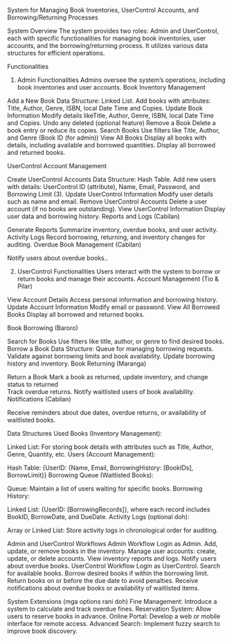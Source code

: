 System for Managing Book Inventories, UserControl Accounts, and Borrowing/Returning Processes

System Overview
The system provides two roles: Admin and UserControl, each with specific functionalities for managing book inventories, user accounts, and the borrowing/returning process. It utilizes various data structures for efficient operations.

Functionalities
1. Admin Functionalities
Admins oversee the system’s operations, including book inventories and user accounts.
Book Inventory Management


Add a New Book
Data Structure: Linked List. 
Add books with attributes: Title, Author, Genre, ISBN, local Date Time and Copies.
Update Book Information
Modify details likeTitle, Author, Genre, ISBN, local Date Time and Copies.
Undo any deleted  (optional feature)
Remove a Book
Delete a book entry or reduce its copies.
Search Books
Use filters like Title, Author, and Genre (Book ID (for admin))
View All Books
Display all books with details, including available and borrowed quantities.
Display all borrowed and returned books.

UserControl Account Management


Create UserControl Accounts
Data Structure: Hash Table.
Add new users with details: UserControl ID (attribute), Name, Email, Password, and Borrowing Limit (3).
Update UserControl Information 
Modify user details such as name and email. 
Remove UserControl Accounts
Delete a user account (if no books are outstanding).
View UserControl Information
Display user data and borrowing history.
Reports and Logs (Cabilan)


Generate Reports 
Summarize inventory, overdue books, and user activity.
Activity Logs
Record borrowing, returning, and inventory changes for auditing.
Overdue Book Management (Cabilan)


Notify users about overdue books..

2. UserControl Functionalities 
Users interact with the system to borrow or return books and manage their accounts.
Account Management (Tio & Pilar) 


View Account Details 
Access personal information and borrowing history.
Update Account Information
Modify email or password.
View All Borrowed Books
Display all borrowed and returned books.


Book Borrowing (Baroro)


Search for Books
Use filters like title, author, or genre to find desired books.
Borrow a Book
Data Structure: Queue for managing borrowing requests.
Validate against borrowing limits and book availability.
Update borrowing history and inventory.
Book Returning (Maranga)


Return a Book
Mark a book as returned, update inventory, and change status to returned  
Track overdue returns.
Notify waitlisted users of book availability.
Notifications (Cabilan)


Receive reminders about due dates, overdue returns, or availability of waitlisted books.



Data Structures Used
Books (Inventory Management):


Linked List: For storing book details with attributes such as Title, Author, Genre, Quantity, etc.
Users (Account Management):


Hash Table: {UserID: {Name, Email, BorrowingHistory: [BookIDs], BorrowLimit}}
Borrowing Queue (Waitlisted Books):


Queue: Maintain a list of users waiting for specific books.
Borrowing History:


Linked List: {UserID: [BorrowingRecords]}, where each record includes BookID, BorrowDate, and DueDate.
Activity Logs (optional doh):


Array or Linked List: Store activity logs in chronological order for auditing.

Admin and UserControl Workflows
Admin Workflow
Login as Admin.
Add, update, or remove books in the inventory.
Manage user accounts: create, update, or delete accounts.
View inventory reports and logs.
Notify users about overdue books.
UserControl Workflow
Login as UserControl.
Search for available books.
Borrow desired books if within the borrowing limit.
Return books on or before the due date to avoid penalties.
Receive notifications about overdue books or availability of waitlisted items.

System Extensions (mga options rani doh)
Fine Management: Introduce a system to calculate and track overdue fines.
Reservation System: Allow users to reserve books in advance.
Online Portal: Develop a web or mobile interface for remote access.
Advanced Search: Implement fuzzy search to improve book discovery.


